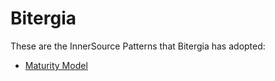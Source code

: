 # Bitergia

These are the InnerSource Patterns that Bitergia has adopted:

* [Maturity Model](../patterns/2-structured/maturity-model.md)
